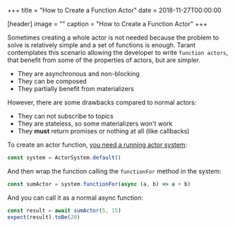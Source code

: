 +++
title = "How to Create a Function Actor"
date = 2018-11-27T00:00:00

[header]
image = ""
caption = "How to Create a Function Actor"
+++

Sometimes creating a whole actor is not needed because the problem to solve is relatively simple and a set of
functions is enough. Tarant contemplates this scenario allowing the developer to write `function actors`, that
benefit from some of the properties of actors, but are simpler.

* They are asynchronous and non-blocking
* They can be composed
* They partially benefit from materializers

However, there are some drawbacks compared to normal actors:

* They can not subscribe to topics
* They are stateless, so some materializers won't work
* They **must** return promises or nothing at all (like callbacks)

To create an actor function, [you need a running actor system](/tutorial/how-to-create-an-actor-system):

```js
const system = ActorSystem.default()
```

And then wrap the function calling the `functionFor` method in the system:

```js
const sumActor = system.functionFor(async (a, b) => a + b)
```

And you can call it as a normal async function:

```js
const result = await sumActor(5, 15)
expect(result).toBe(20)
```